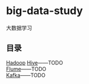 # big-data-study
大数据学习

## 目录
[Hadoop](https://github.com/hongyidashi/big-data-study/blob/master/HADOOP-README.md)
[Hive]()——TODO  
[Flume]()——TODO  
[Kafka]()——TODO  